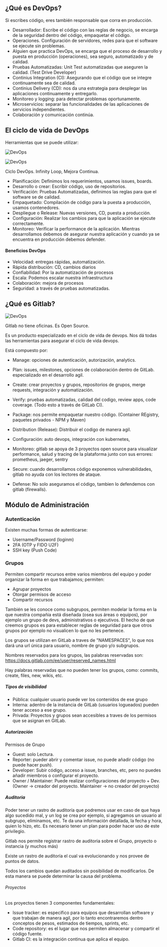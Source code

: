 ## ¿Qué es DevOps?
Si escribes código, eres también responsable que corra en producción.

- Desarrollador: Escribe el código con las reglas de negocio, se encarga de la seguridad dentro del código, empaquetar el código.
- Operaciones. Configuración de servidores, redes para que el software se ejecute sin problemas.
- Alguien que practica DevOps, se encarga que el proceso de desarrollo y puesta en producción (operaciones), sea seguro, automatizado y de calidad.
- Pruebas Automatizadas: Unit Test automatizadas que aseguren la calidad. (Test Drive Developer)
- Continius Integration (CI): Asegurando que el código que se integre continuamente sea de calidad.
- Continius Delivery (CD): nos da una estrategia para desplegar las aplicaciones continuamente y entregarlo.
- Monitoreo y logging: para detectar problemas oportunamente.
- Microservicios: separar las funcionalidades de las aplicaciones de servicios independientes.
- Colaboración y comunicación continúa.
  
## El ciclo de vida de DevOps

Herramientas que se puede utilizar:

![DevOps](img/devops.png)

![DevOps](img/devops_platzi.png)

Ciclo DevOps. Infinity Loop, Mejora Continua.

- Planificación: Definimos los requerimientos, usamos issues, boards.
- Desarrollo o crear: Escribir código, uso de repositorios.
- Verificación: Pruebas Automatizadas, definimos las reglas para que el software se de calidad.
- Empaquetado: Compilación de código para la puesta a producción, usamos contenedores.
- Despliegue o Release: Nuevas versiones, CD, puesta a producción.
- Configuración: Realizar los cambios para que la aplicación se ejecute correctamente.
- Monitoreo: Verificar la performance de la aplicación.
Mientras desarrollamos debemos de asegurar nuestra aplicación y cuando ya se encuentra en producción debemos defender.

#### Beneficios DevOps

- Velocidad: entregas rápidas, automatización.
- Rápida distribución: CD, cambios diarios
- Confiabilidad: Por la automatización de procesos
- Escala: Podemos escalar nuestra infraestructura
- Colaboración: mejora de procesos
- Seguridad: a través de pruebas automatizadas.

## ¿Qué es Gitlab?

![DevOps](img/gitlab.png)

Gitlab no tiene oficinas. Es Open Source.

Es un producto especializado en el ciclo de vida de devops. Nos dá todas las herramientas para asegurar el ciclo de vida devops.

Está compuesto por:

- Manage: opciones de autenticación, autorización, analytics.

- Plan: issues, milestones, opciones de colaboración dentro de GitLab. especializado en el desarrollo agil.

- Create: crear proyectos y grupos, repositorios de grupos, merge requests, integración y automatización.

- Verify: pruebas automatizadas, calidad del codigo, review apps, code coverage. (Todo esto a través de GitLab CI).

- Package: nos permite empaquetar nuestro código. (Container REgistry, paquetes privados - NPM y Maven)

- Distribution (Release): Distribuir el codigo de manera agil.

- Configuración: auto devops, integración con kubernetes,

- Monitoreo: gitlab se apoya de 3 proyectos open source para visualizar performance, salud y tracing de la plataforma junto con sus errores: prometheus, jaeger, sentry

- Secure: cuando desarrollamos código exponemos vulnerabilidades, gitlab no ayuda con los lectores de ataque.

- Defense: No solo aseguramos el código, tambien lo defendemos con gitlab (firewalls).

## Módulo de Administración

### Autenticación
Existen muchas formas de autenticarse:
- Username/Password (loginm)
- 2FA (OTP y FIDO U2F)
- SSH key (Push Code)
  
### Grupos

Permiten compartir recursos entre varios miembros del equipo y poder organizar la forma en que trabajamos; permiten:

- Agrupar proyectos
- Otorgar permisos de acceso
- Compartir recursos
 
También se les conoce como subgrupos, permiten modelar la forma en la que nuestra compañia está diseñada (osea sus áreas o equipos), por ejemplo un grupo de devs, administrativos o ejecutivos. El hecho de que creemos grupos es para establecer reglas de seguridad para que otros grupos por ejemplo no visualicen lo que no les pertenece.

Los grupos se utilizan en GitLab a traves de "NAMESPACES", lo que nos dará una url única para usuario, nombre de grupo y/o subgrupos.

Nombres reservados para los grupos, las palabras reservadas son: https://docs.gitlab.com/ee/user/reserved_names.html

Hay palabras reservadas que no pueden tener los grupos, como: commits, create, files, new, wikis, etc.

##### Tipos de visibilidad

- Pública: cualquier usuario puede ver los contenidos de ese grupo 
- Interna: adentro de la instancia de GitLab (usuarios logueados) pueden tener acceso a ese grupo.
- Privada: Proyectos y grupos sean accesibles a traves de los permisos que se asignan en GitLab.
    
##### Autorización
Permisos de Grupo
- Guest: solo Lectura.
- Reporter: pueder abrir y comentar issue, no puede añadir código (no puede hacer push).
- Developer: Subir código, acceso a issue, branches, etc, pero no puedes añadir miembros o configurar el proyecto.
- Owner / Maintainer: Puede realizar configuraciones del proyecto + Dev. (Owner → creador del proyecto. Maintainer → no creador del proyecto)

##### Auditoria
Poder tener un rastro de auditoría que podremos usar en caso de que haya algo sucedido mal, y un log se crea por ejemplo, si agregamos un usuario al subgrupo, eliminamos, etc. Te da una información detallada, la fecha y hora, quien lo hizo, etc. Es necesario tener un plan para poder hacer uso de este privilegio.

Gitlab nos permite registrar rastro de auditoria sobre el Grupo, proyecto o instancia (y muchos más)

Existe un rastro de auditoría el cual va evolucionando y nos provee de puntos de datos.

Todos los cambios quedan auditados sin posibilidad de modificarlos. De esta manera se puede determinar la causa del problema.

###### Proyectos
Los proyectos tienen 3 componentes fundamentales:
- Issue tracker: es especifico para equipos que desarrollan software y que trabajan de manera agil, por lo tanto encontraremos dentro conceptos de pesos, estimados de tiempos, sprints, etc.
- Code repository: es el lugar que nos permiten almacenar y compartir el código fuente.
- Gitlab CI: es la integración continua que aplica el equipo.
  